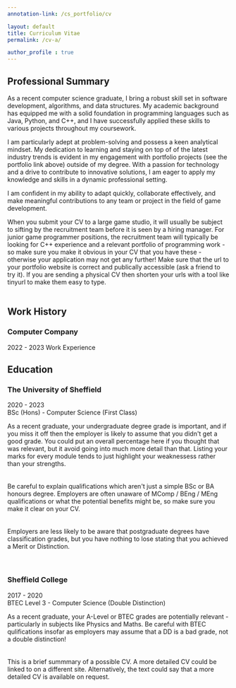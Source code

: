 ```yaml
---
annotation-link: /cs_portfolio/cv

layout: default
title: Curriculum Vitae
permalink: /cv-a/

author_profile : true
---
```


## Professional Summary
As a recent computer science graduate, I bring a robust skill set in software development, algorithms, and data structures. My academic background has equipped me with a solid foundation in programming languages such as Java, Python, and <span class="text-highlight">C++</span>, and I have successfully applied these skills to various projects throughout my coursework. 

I am particularly adept at problem-solving and possess a keen analytical mindset. My dedication to learning and staying on top of of the latest industry trends is evident in my engagement with <span class="text-highlight">portfolio projects</span> (see the portfolio link above) outside of my degree. With a passion for technology and a drive to contribute to innovative solutions, I am eager to apply my knowledge and skills in a dynamic professional setting. 

I am confident in my ability to adapt quickly, collaborate effectively, and make meaningful contributions to any team or project in the field of game development.

<div class="annotate-highlight">
When you submit your CV to a large game studio, it will usually be subject to sifting by the recruitment team before it is seen by a hiring manager. For junior game programmer positions, the recruitment team will typically be looking for C++ experience and a relevant portfolio of programming work - so make sure you make it obvious in your CV that you have these - otherwise your application may not get any further! Make sure that the url to your portfolio website is correct and publically accessible (ask a friend to try it). If you are sending a physical CV then shorten your urls with a tool like tinyurl to make them easy to type.

<br>
<br>
</div>

## Work History
### Computer Company
2022 - 2023
Work Experience


## Education
### The University of Sheffield
2020 - 2023  
BSc (Hons) - Computer Science (First Class)

<div class="annotate-highlight">
As a recent graduate, your undergraduate degree grade is important, and if you miss it off then the employer is likely to assume that you didn't get a good grade. You could put an overall percentage here if you thought that was relevant, but it avoid going into much more detail than that. Listing your marks for every module tends to just highlight your weaknessess rather than your strengths.
</div>
<br>
<br>
<div class="annotate-highlight">
Be careful to explain qualifications which aren't just a simple BSc or BA honours degree. Employers are often unaware of MComp / BEng / MEng qualifications or what the potential benefits might be, so make sure you make it clear on your CV.
</div>
<br>
<br>
<div class="annotate-highlight">
Employers are less likely to be aware that postgraduate degrees have classification grades, but you have nothing to lose stating that you achieved a Merit or Distinction. 
 </div>
<br>
<br> 
</div>

### Sheffield College
2017 - 2020  
BTEC Level 3 - Computer Science (Double Distinction)

<div class="annotate-highlight">
As a recent graduate, your A-Level or BTEC grades are potentially relevant - particularly in subjects like Physics and Maths. Be careful with BTEC qulifications insofar as employers may assume that a DD is a bad grade, not a double distinction!
</div>
<br>
<br>

<div class="annotate-highlight">
This is a brief summmary of a possible CV. A more detailed CV could be linked to on a different site. Alternatively, the text could say that a more detailed CV is available on request.
</div>
